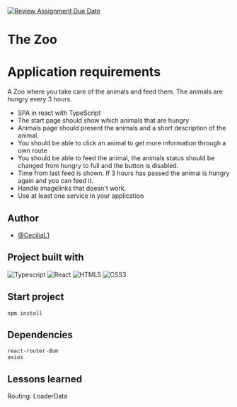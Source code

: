 [![Review Assignment Due Date](https://classroom.github.com/assets/deadline-readme-button-22041afd0340ce965d47ae6ef1cefeee28c7c493a6346c4f15d667ab976d596c.svg)](https://classroom.github.com/a/Fj2E3Yxb)
# The Zoo

# Application requirements

A Zoo where you take care of the animals and feed them. The animals are hungry every 3 hours.

- SPA in react with TypeScript
- The start page should show which animals that are hungry
- Animals page should present the animals and a short description of the animal.
- You should be able to click an animal to get more information through a own route
- You should be able to feed the animal, the animals status should be changed from hungry to full and the button is disabled. 
- Time from last feed is shown. If 3 hours has passed the animal is hungry again and you can feed it.
- Handle imagelinks that doesn't work.
- Use at least one service in your application


## Author

- [@CeciliaL1](https://github.com/CeciliaL1)

## Project built with

![Typescript](https://img.shields.io/badge/TypeScript-007ACC?style=for-the-badge&logo=typescript&logoColor=white)
![React](https://img.shields.io/badge/react-%2320232a.svg?style=for-the-badge&logo=react&logoColor=%2361DAFB)
![HTML5](https://img.shields.io/badge/html5-%23E34F26.svg?style=for-the-badge&logo=html5&logoColor=white)
![CSS3](https://img.shields.io/badge/css3-%231572B6.svg?style=for-the-badge&logo=css3&logoColor=white)


## Start project

```
npm install

```

## Dependencies

```
react-router-dom
axios

```

## Lessons learned

Routing.
LoaderData
